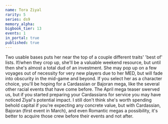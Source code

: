 ```yaml
---
name: Tora Ziyal
rarity: 5
series: ds9
memory_alpha:
bigbook_tier: 13
events: 1
in_portal: true
published: true
---
```


Two usable bases puts her near the top of a couple different traits' 'best of' lists. If/when they crop up, she'll be a valuable weekend resource, but until then she's almost a total dud of an investment. She may pop up on a few voyages out of necessity for very new players due to her MED, but will fade into obscurity in the mid-game and beyond. If you select her as a character choice, you'll be hoping for a Cardassian or Bajoran mega, like the several other racial events that have come before.
The April mega teaser swerved us, but if you started preparing your Cardassians for service you may have noticed Ziyal's potential impact. I still don't think she's worth spending behold capital if you're expecting any concrete value, but with Cardassian, Bajoran (first event in March), and even Romantic megas a possibility, it's better to acquire those crew before their events and not after.
